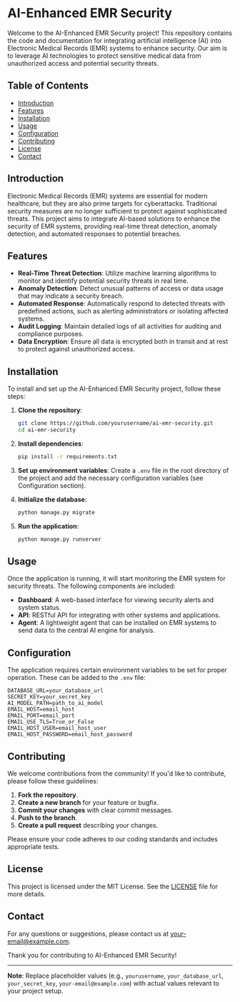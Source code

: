 # AI-Enhanced EMR Security

Welcome to the AI-Enhanced EMR Security project! This repository contains the code and documentation for integrating artificial intelligence (AI) into Electronic Medical Records (EMR) systems to enhance security. Our aim is to leverage AI technologies to protect sensitive medical data from unauthorized access and potential security threats.

## Table of Contents

- [Introduction](#introduction)
- [Features](#features)
- [Installation](#installation)
- [Usage](#usage)
- [Configuration](#configuration)
- [Contributing](#contributing)
- [License](#license)
- [Contact](#contact)

## Introduction

Electronic Medical Records (EMR) systems are essential for modern healthcare, but they are also prime targets for cyberattacks. Traditional security measures are no longer sufficient to protect against sophisticated threats. This project aims to integrate AI-based solutions to enhance the security of EMR systems, providing real-time threat detection, anomaly detection, and automated responses to potential breaches.

## Features

- **Real-Time Threat Detection**: Utilize machine learning algorithms to monitor and identify potential security threats in real time.
- **Anomaly Detection**: Detect unusual patterns of access or data usage that may indicate a security breach.
- **Automated Response**: Automatically respond to detected threats with predefined actions, such as alerting administrators or isolating affected systems.
- **Audit Logging**: Maintain detailed logs of all activities for auditing and compliance purposes.
- **Data Encryption**: Ensure all data is encrypted both in transit and at rest to protect against unauthorized access.

## Installation

To install and set up the AI-Enhanced EMR Security project, follow these steps:

1. **Clone the repository**:
    ```bash
    git clone https://github.com/yourusername/ai-emr-security.git
    cd ai-emr-security
    ```

2. **Install dependencies**:
    ```bash
    pip install -r requirements.txt
    ```

3. **Set up environment variables**:
    Create a `.env` file in the root directory of the project and add the necessary configuration variables (see Configuration section).

4. **Initialize the database**:
    ```bash
    python manage.py migrate
    ```

5. **Run the application**:
    ```bash
    python manage.py runserver
    ```

## Usage

Once the application is running, it will start monitoring the EMR system for security threats. The following components are included:

- **Dashboard**: A web-based interface for viewing security alerts and system status.
- **API**: RESTful API for integrating with other systems and applications.
- **Agent**: A lightweight agent that can be installed on EMR systems to send data to the central AI engine for analysis.

## Configuration

The application requires certain environment variables to be set for proper operation. These can be added to the `.env` file:

```
DATABASE_URL=your_database_url
SECRET_KEY=your_secret_key
AI_MODEL_PATH=path_to_ai_model
EMAIL_HOST=email_host
EMAIL_PORT=email_port
EMAIL_USE_TLS=True_or_False
EMAIL_HOST_USER=email_host_user
EMAIL_HOST_PASSWORD=email_host_password
```

## Contributing

We welcome contributions from the community! If you'd like to contribute, please follow these guidelines:

1. **Fork the repository**.
2. **Create a new branch** for your feature or bugfix.
3. **Commit your changes** with clear commit messages.
4. **Push to the branch**.
5. **Create a pull request** describing your changes.

Please ensure your code adheres to our coding standards and includes appropriate tests.

## License

This project is licensed under the MIT License. See the [LICENSE](LICENSE) file for more details.

## Contact

For any questions or suggestions, please contact us at [your-email@example.com](mailto:your-email@example.com).

Thank you for contributing to AI-Enhanced EMR Security!

---

**Note**: Replace placeholder values (e.g., `yourusername`, `your_database_url`, `your_secret_key`, `your-email@example.com`) with actual values relevant to your project setup.
